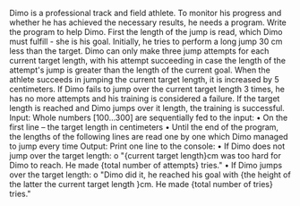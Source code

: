 Dimo is a professional track and field athlete. To monitor his progress and whether he has achieved the necessary results, he
needs a program. Write the program to help Dimo. First the length of the jump is read,
which Dimo must fulfill - she is his goal. Initially, he tries to perform a long jump
30 cm less than the target. Dimo can only make three jump attempts for each current target length,
with his attempt succeeding in case the length of the attempt's jump is greater than the length of
the current goal. When the athlete succeeds in jumping the current target length, it is increased by 5
centimeters. If Dimo fails to jump over the current target length 3 times, he has no more attempts and his training is considered a failure. If the target length is reached and Dimo ​​jumps over it
length, the training is successful.
Input:
Whole numbers [100...300] are sequentially fed to the input:
• On the first line – the target length in centimeters
• Until the end of the program, the lengths of the following lines are read one by one
which Dimo managed to jump every time
Output:
Print one line to the console:
• If Dimo does not jump over the target length:
o "{current target length}cm was too hard for Dimo ​​to reach. He made
{total number of attempts} tries."
• If Dimo jumps over the target length:
o "Dimo did it, he reached his goal with {the height of the latter
the current target length }cm. He made {total number of tries} tries."
